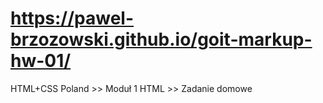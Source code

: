 # https://pawel-brzozowski.github.io/goit-markup-hw-01/
HTML+CSS Poland >> Moduł 1 HTML >> Zadanie domowe
